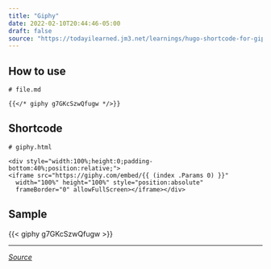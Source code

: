 ```yaml
---
title: "Giphy"
date: 2022-02-10T20:44:46-05:00
draft: false
source: "https://todayilearned.jm3.net/learnings/hugo-shortcode-for-giphy-embeds/"
---
```


## How to use

```
# file.md

{{</* giphy g7GKcSzwQfugw */>}}

```

## Shortcode

```
# giphy.html

<div style="width:100%;height:0;padding-bottom:40%;position:relative;">
<iframe src="https://giphy.com/embed/{{ (index .Params 0) }}"
  width="100%" height="100%" style="position:absolute"
  frameBorder="0" allowFullScreen></iframe></div>

```

## Sample

{{< giphy g7GKcSzwQfugw >}}


---

_[Source](https://todayilearned.jm3.net/learnings/hugo-shortcode-for-giphy-embeds/)_